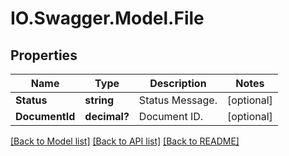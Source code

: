 # IO.Swagger.Model.File
## Properties

Name | Type | Description | Notes
------------ | ------------- | ------------- | -------------
**Status** | **string** | Status Message. | [optional] 
**DocumentId** | **decimal?** | Document ID. | [optional] 

[[Back to Model list]](../README.md#documentation-for-models) [[Back to API list]](../README.md#documentation-for-api-endpoints) [[Back to README]](../README.md)

